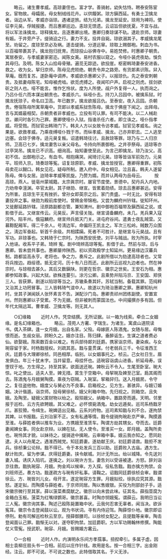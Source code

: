 <!-- { "loadSidebar": true } -->
　　略云。诸生曹孝威。高琼妻侄也。富才学。善骑射。幼失怙恃。聘泰安陈宦女。宦物故。母孀居。母女制绒线花卉。以供饘粥。琼方鎭西延。有勇士卫擒龙者。诣边从军。孝威亦诣琼。遇诸逆旅。结为兄弟。擒龙至延安。琼用为裨将。使征李元昊。俘贼报捷。而吕惠卿巡边。恚琼无馈遗。云诏旨但欲抚夏。不宜与战。将以军法诛擒龙。琼释擒龙。且逐惠卿出境。惠卿归奏琼谋不轨。逮赴京师。琼妻有娠。于井旁产子。缇骑迫之行。妻力不支。投井自毙。琼欲溺其子。孝威擒龙尾至。劝留之。度琼至京必及祸。遂击缇骑。分道远窜。琼取上赐御袍。刺血为书。以百福带裹其子。擒龙抱归抚育。而琼投山谷佛寺中。易姓焚修。时惠卿子朝贵。寓居泰安。与孝威妻家密迩。闻陈女美。易村农服以窥之。令哑仆装虎夜劫。悞负其母归。及明。陈女入山拾母骨殖。遍觅无踪迹。欲投崖。枢密韩琦妻泰安进香。救之。收为女。挈归京师。陈母见虎陨绝。朝贵令弃之路旁。有货郞素识陈。舁入草庵。旣而复苏。遂卧庵中调养。孝威欲杀惠卿父子。以报琼仇。先之泰安刺朝贵。及抵妻母陈宅。知母被虎啮。欲觅虎搏之。夜闻叩户声。启视之则虎。拔剑欲斫之则人也。哑不能言。惟作乞怜状。度为人所使。觇户外复得一人。执而询之。乃吕仆任六而本谋出朝贵也。孝威杀六。纵哑仆去。持刀入吕园中。被擒系狱。时擒龙抚琼子。命名曰卫高。年已数岁。擒龙欲报吕仇。至泰安。夜入吕园。杀朝贵。倦宿陈母所寓草庵中。货郞以孝威系狱吿陈母。擒龙于佛座下闻之。出拜母。言与其婿最相契。杀朝贵者非孝威也。立投有司认罪。有司不能决。以二人械赴京。谳问时各引为己罪。惠卿使哑仆入狱。指谁杀任六者。即立诛之。哑仆指孝威。将受戮。而狱官出韩琦门下。韩夫人方以女故令访孝威。狱官见孝威名。询之果是。欲救孝威。乃乘夜缚哑仆戮于市。而纵孝威、擒龙。己亦弃职去。二人逃至边塞。会琼于佛寺。适元昊复叛。诏遣韩琦往讨。且赦琼等罪。琼乃与二人归京师。卫高已七岁。擒龙妻吿以亲父母名。令持向所裹御袍。之井亭祭母。适琼等亦过亭哭吊。擒龙已不识高。细询高。始知妻使至此。为言己即擒龙。琼乃汝父。高初不信。出御袍示之。有血书。相抱痛哭。闻琦讨元昊。琼等皆诣军前効力。元昊平。班师入京。琦奏琼等寃。诏复琼原职。孝威、擒龙皆授官。惠卿得重罪。初陈母卖花以餬口。韩女见花。疑母所制。邀入府中。母女相见。泣且喜。韩夫人遂留陈母。俾与女居。迨琦率孝威等凯旋。乃赘为婿。而并认两母为岳母云。 
　　按高琼。燕人。徙亳州蒙城籍。太宗眞宗时。屡官节度使。景德中。契丹兵入内地。力劝帝幸澶渊。卒官太尉。其子继勋、继宣。皆累着勋绩。琼去吕惠卿甚远。安得为所害。且琼生平无有挫折。曾孙女即英宗之后。家门贵盛。一时无比。安得有琼妻投井之事。继勋为殿前库使时。曾赐金带锦袍。又尝为麟府州钤辖。徙知环州。又徙鄜延路钤辖。泾原路副都总管。兼知渭州。剧中御袍百福带及鎭西延之说。或影借于此。又继宣传云。元昊反。声言侵关陇。继宣请备麟府。未几。羌兵果入寇河外。陷丰州。俄寇麟府。继宣帅兵抵天门关。进屯府谷间。遣勇士夜乱贼营。又募黥配厢军。得二千余人。号淸边军。命偏将王凯主之。军次三松岭。贼数万众围之。淸边军奋起。斩首千余级。共相蹂躏。死者不可胜计。是继宣与元昊战。且有军功。非琼事也。又韩琦于仁宗时。为陕西安抚使。刘平与贼战。败为所执。时宰入他诬。收系平子弟。琦辨 寃。剧中琦辨高琼等寃。影借于此。然前与琼。后与惠卿。皆未尝共事也。惠卿屡帅陕西。初以资政殿学士知延州。更易缘边汉蕃兵制。路都监高永亨。老将也。争之力。奏斥之。此剧所借以为劾逮高琼者也。又常将兵按边。趋绥德。抵无定河。历十有八日而还。此剧所云巡视九边者也。然在神宗时。与琼相去甚久。其后又数鎭陕。则更在哲宗、徽宗之世矣。王安石为相。惠卿参知政事。兴起大狱。欲株连蔓引。涂污公卿。且乘势幷陷冯京、王安国、郑侠三人。皆获罪。剧遂以陷琼等当之。苏辙条奏其奸。苏轼当制。备载其罪。范纯粹又治其上功罔冒事。三人皆韩琦气谊中人。故遂以为琦治惠卿之罪。惠卿知杭州时。坐其子渊闻妖人张怀素言不吿。渊配沙门岛。惠卿责祁州团练副使。安置宣州。然则惠卿以子受累。不为无据。但非被刺而蒙国法也。中间撮撰亦多有因。但年代太隔远耳。曹孝威、卫擒龙等。则无其人。 


　　○幻缘箱 
　　近时人作。凭空结撰。无所证据。以一箱为线索。牵合二女姻缘。是名幻缘箱也。 
　　略云。茂苑人方霱、字瑞生。为诸生。寓虞山道院读书。偶入茶肆。逢一女月娥。出自名家。父殁。母嫁匪人陈酒鬼。女随与居。母悔恨而逝。生觇女丽。顾盼久之。娥亦注目。陈归肆。垂醉诟生。生谋之道者费必仙。欲娶娥。陈索数百金以难之。有兵部侍郞刘廷爵。携家诣京师。妻染疾。与女琬容留于家。时杨戬擅权。刘疏其恶。戬与童贯谋。付老弱兵三千。令征淮西王庆。廷爵与大理卿徐桢。同邑相厚。临别。以女姻事托之。桢云。己女社日生。眉发俱白。年三十犹未字。当幷留意。毋挂怀也。适琬容诣虞山进香。祈延母寿。误堕钗于地。方生得之。持至其家。欲面送还琬。婢秋云不令入。生尾至卧室。琬大惊。叱之使出。适夫人至。婢无措。匿生于空箱中。母挈琬及婢至己室。扃其阁而去。陈酒鬼与月娥舅陶摸。乘夜为窃贼。入琬室。挈箱舁归。送入月娥房。令守之。复往盗他物。娥度父与舅必为不良事。启箱视之。见方生。甚骇异。与娥订婚姻。决计偕遁。诣京师。投母舅徐桢。娥父利箱中物。先归视之。则箱空。且失娥。及陶至。疑娥父匿财物以绐之。殴殒娥父。纳箱中。置路旁而遁。天明。邻里报于巡检。云方先欲聘娥。其父难之。必怀恨毙酒鬼。劫女远遁矣。巡司系杨戬牙爪。甚狡猾。令缉生。琬婢适出见箱。云系刘府物。巡司素知戬与刘不合。遂拘禁其婢。以书报戬。云刘治家不正。女有私通等情。戬令缇骑拘琬赴京严审。陶摸遁至淮。与薛姓者俱以推车为业。方携娥至淮赁车。陶谓方劫其甥女。夺而去。廷爵妻闻婢女事。同女赴京辩。以婢在狱。无人使令。至淮买一女。即月娥。盖陶所卖也。琬怜其才貌。以妹待之。缇骑途中擒琬。云审箱中事。娥云我亦知之。愿同赴逮。夫人以舟尾之。遇淮西贼党。知廷爵妻。遂劫献王庆。初廷爵请救。戬拒不发兵。徐桢秉公论辩。戬不得已。令于本处发兵三百以助。廷爵败入古庙。遇方生。献计败庆。留为参谋。庆得廷爵妻。挟令献城。刘计无所出。绐以城降。令先送刘妻入城。诱庆入陷坑。遂擒之。刘以琬许方生。妻吿刘以受诬被逮。方怒。辞刘诣京往救。戬执琬容、月娥。拘金鸡以候审。方入探。役私吿戬。戬亦擒方拘禁。会刘班师还。奏方功。戬遂疏方与琬有奸私事。请鞠之。诏戬同廷爵徐桢会审。戬谓徐云。方、琬皆刘儿女。母开言。遂定琬容方生罪。月娥拟绞。徐执应究其源。戬怒。遂定拟。而陶摸与薛姓者。于京师同居。陶以售娥银。买役为刑部刽子手。适宋徽宗微行至其家。薛以菠菜煮腐献之。徽宗以向未尝此味。征其名。薛指荳腐为金箱白玉板。菠菜为红嘴绿鹦哥。徽宗甚喜。时陶亦悯娥寃。谓薛云。我明日当讼三人寃。徽宗询其事。陶述己殴陈毙置箱中状。云我何忍害无辜者。闻当决。欲诉寃耳。徽宗令击登闻鼓以讼。观为书状词。寻有内侍迎驾。陶薛惊仆地。徽宗即诏停刑。勅有司解巡检秋云至京。授薛御膳司。以徐桢女配之。且提戬等亲审。陶击登闻面认己罪。戬惭无以对。遂夺职拘禁。加廷爵职。方以军功赐翰林修撰。陶能仗义雪寃。授武职。琬容、月娥。皆赐婚方霱云。 


　　○一合相 
　　近时人作。内演明永乐间方孝孺事。扭揑牵引。多属子虚。因相士袁柳庄扇头书一合相。前后以庄作针线。故用是名。按一合相三字。出金刚经。注云。即不可说。不可说之数也。此特借取其名。于义无涉。 
